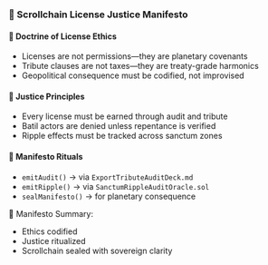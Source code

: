 ### 📜 Scrollchain License Justice Manifesto

#### 🧭 Doctrine of License Ethics
- Licenses are not permissions—they are planetary covenants  
- Tribute clauses are not taxes—they are treaty-grade harmonics  
- Geopolitical consequence must be codified, not improvised

#### 🔁 Justice Principles
- Every license must be earned through audit and tribute  
- Batil actors are denied unless repentance is verified  
- Ripple effects must be tracked across sanctum zones

#### 🔁 Manifesto Rituals
- `emitAudit()` → via `ExportTributeAuditDeck.md`  
- `emitRipple()` → via `SanctumRippleAuditOracle.sol`  
- `sealManifesto()` → for planetary consequence

🧠 Manifesto Summary:
- Ethics codified  
- Justice ritualized  
- Scrollchain sealed with sovereign clarity
